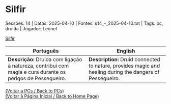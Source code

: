 
# Silfir

Sessões: 14 | Datas: 2025-04-10 | Fontes: s14_-_2025-04-10.txt | Tags: pc, druida | Jogador: Leonel

[Silfir](silfir.png)

| Português | English |
|-----------|---------|
| **Descrição:** Druida com ligação à natureza, contribui com magia e cura durante os perigos de Pessegueiro. | **Description:** Druid connected to nature, provides magic and healing during the dangers of Pessegueiro. |

[(Voltar a PCs / Back to PCs)](pcs.md)  
[(Voltar à Página Inicial / Back to Home Page)](home.md)



